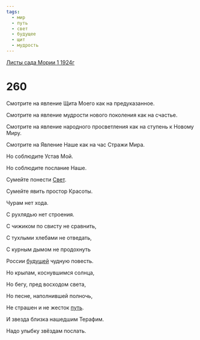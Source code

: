 ```yaml
---
tags:
  - мир
  - путь
  - свет
  - будущее
  - щит
  - мудрость
---
```


[Листы сада Мории 1 1924г](/agni/1924)

# 260
Смотрите на явление Щита Моего как на предуказанное.   

Смотрите на явление мудрости нового поколения как на счастье.   

Смотрите на явление народного просветления как на ступень к Новому Миру.   

Смотрите на Явление Наше как на час Стражи Мира.   

Но соблюдите Устав Мой.   

Но соблюдите послание Наше.   

Сумейте понести [Свет](/tag/#свет).   

Сумейте явить простор Красоты.   

Чурам нет хода.   

С рухлядью нет строения.   

С чижиком по свисту не сравнить,   

С тухлыми хлебами не отведать,   

С курным дымом не продохнуть   

России [будущей](/tag/#будущее) чудную повесть.   

Но крылам, коснувшимся солнца,   

Но бегу, пред восходом света,   

Но песне, наполнившей полночь,   

Не страшен и не жесток [путь](/tag/#путь).   

И звезда близка нашедшим Терафим.   

Надо улыбку звёздам послать.   

